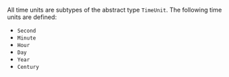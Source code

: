 All time units are subtypes of the abstract type `TimeUnit`. The following time units are defined:

  * `Second`
  * `Minute`
  * `Hour`
  * `Day`
  * `Year`
  * `Century`
